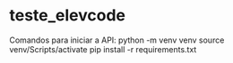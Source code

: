 # teste_elevcode

Comandos para iniciar a API: 
python -m venv venv
source venv/Scripts/activate
pip install -r requirements.txt
